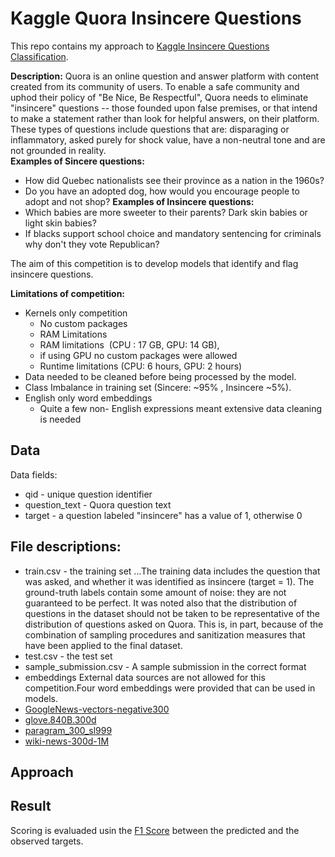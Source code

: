 # Kaggle Quora Insincere Questions
This repo contains my approach to [Kaggle Insincere Questions Classification](https://www.kaggle.com/c/quora-insincere-questions-classification).

**Description:** 
Quora is an online question and answer platform with content created from its community of users. To enable a safe community and uphod their policy of "Be Nice, Be Respectful", Quora needs to eliminate "insincere" questions -- those founded upon false premises, or that intend to make a statement rather than look for helpful answers, on their platform. These types of questions include questions that are: disparaging or inflammatory, asked purely for shock value, have a non-neutral tone and are not grounded in reality.    
**Examples of Sincere questions:**
* How did Quebec nationalists see their province as a nation in the 1960s?
* Do you have an adopted dog, how would you encourage people to adopt and not shop?
**Examples of Insincere questions:**
* Which babies are more sweeter to their parents? Dark skin babies or light skin babies?
* If blacks support school choice and mandatory sentencing for criminals why don't they vote Republican?

The aim of this competition is to develop models that identify and flag insincere questions. 

**Limitations of competition:**
* Kernels only competition
  * No custom packages
  * RAM Limitations 
  * RAM limitations  (CPU : 17 GB, GPU: 14 GB), 
  * if using GPU no custom packages were allowed 
  * Runtime limitations (CPU: 6 hours, GPU: 2 hours)
* Data needed to be cleaned before being processed by the model.
* Class Imbalance in training set (Sincere: ~95% , Insincere ~5%). 
* English only word embeddings
  * Quite a few non- English expressions meant extensive data cleaning is needed

## Data
Data fields:
* qid - unique question identifier
* question_text - Quora question text
* target - a question labeled "insincere" has a value of 1, otherwise 0

## File descriptions:
* train.csv - the training set
...The training data includes the question that was asked, and whether it was identified as insincere (target = 1). The ground-truth labels contain some amount of noise: they are not guaranteed to be perfect. It was noted also that the distribution of questions in the dataset should not be taken to be representative of the distribution of questions asked on Quora. This is, in part, because of the combination of sampling procedures and sanitization measures that have been applied to the final dataset.
* test.csv - the test set
* sample_submission.csv - A sample submission in the correct format
* embeddings
 External data sources are not allowed for this competition.Four word embeddings were provided that can be used in models.
 * [GoogleNews-vectors-negative300](https://code.google.com/archive/p/word2vec/)
 * [glove.840B.300d](https://nlp.stanford.edu/projects/glove/)
 * [paragram_300_sl999](https://cogcomp.org/page/resource_view/106)
 * [wiki-news-300d-1M](https://fasttext.cc/docs/en/english-vectors.html)


## Approach

## Result
Scoring is evaluaded usin the  [F1 Score](https://en.wikipedia.org/wiki/F1_score) between the predicted and the observed targets.
